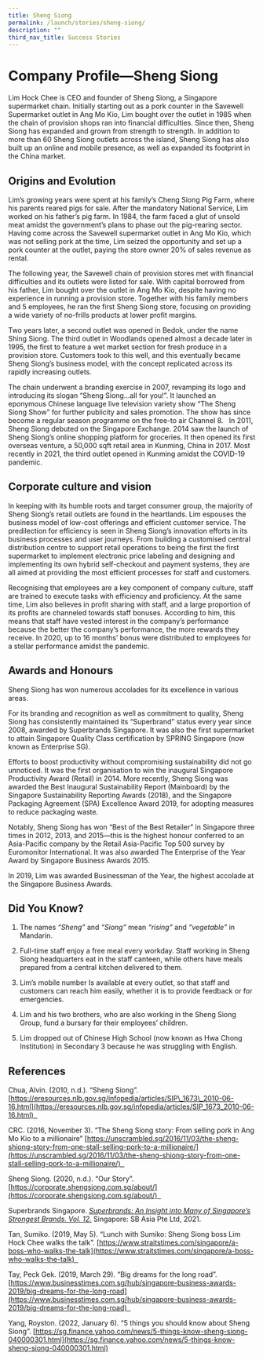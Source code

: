 ```yaml
---
title: Sheng Siong
permalink: /launch/stories/sheng-siong/
description: ""
third_nav_title: Success Stories
---
```

# **Company Profile—Sheng Siong**

Lim Hock Chee is CEO and founder of Sheng Siong, a Singapore supermarket chain. Initially starting out as a pork counter in the Savewell Supermarket outlet in Ang Mo Kio, Lim bought over the outlet in 1985 when the chain of provision shops ran into financial difficulties. Since then, Sheng Siong has expanded and grown from strength to strength. In addition to more than 60 Sheng Siong outlets across the island, Sheng Siong has also built up an online and mobile presence, as well as expanded its footprint in the China market.  

## Origins and Evolution 

Lim’s growing years were spent at his family’s Cheng Siong Pig Farm, where his parents reared pigs for sale. After the mandatory National Service, Lim worked on his father’s pig farm. In 1984, the farm faced a glut of unsold meat amidst the government’s plans to phase out the pig-rearing sector. Having come across the Savewell supermarket outlet in Ang Mo Kio, which was not selling pork at the time, Lim seized the opportunity and set up a pork counter at the outlet, paying the store owner 20% of sales revenue as rental.  

The following year, the Savewell chain of provision stores met with financial difficulties and its outlets were listed for sale. With capital borrowed from his father, Lim bought over the outlet in Ang Mo Kio, despite having no experience in running a provision store. Together with his family members and 5 employees, he ran the first Sheng Siong store, focusing on providing a wide variety of no-frills products at lower profit margins.  

Two years later, a second outlet was opened in Bedok, under the name Shing Siong. The third outlet in Woodlands opened almost a decade later in 1995, the first to feature a wet market section for fresh produce in a provision store. Customers took to this well, and this eventually became Sheng Siong’s business model, with the concept replicated across its rapidly increasing outlets.  

The chain underwent a branding exercise in 2007, revamping its logo and introducing its slogan “Sheng Siong…all for you!”. It launched an eponymous Chinese language live television variety show “The Sheng Siong Show” for further publicity and sales promotion. The show has since become a regular season programme on the free-to air Channel 8.   In 2011, Sheng Siong debuted on the Singapore Exchange. 2014 saw the launch of Sheng Siong’s online shopping platform for groceries. It then opened its first overseas venture, a 50,000 sqft retail area in Kunming, China in 2017. Most recently in 2021, the third outlet opened in Kunming amidst the COVID\-19 pandemic.  

## Corporate culture and vision 

In keeping with its humble roots and target consumer group, the majority of Sheng Siong’s retail outlets are found in the heartlands. Lim espouses the business model of low\-cost offerings and efficient customer service. The predilection for efficiency is seen in Sheng Siong’s innovation efforts in its business processes and user journeys. From building a customised central distribution centre to support retail operations to being the first the first supermarket to implement electronic price labeling and designing and implementing its own hybrid self-checkout and payment systems, they are all aimed at providing the most efficient processes for staff and customers.  

Recognising that employees are a key component of company culture, staff are trained to execute tasks with efficiency and proficiency. At the same time, Lim also believes in profit sharing with staff, and a large proportion of its profits are channeled towards staff bonuses. According to him, this means that staff have vested interest in the company’s performance because the better the company’s performance, the more rewards they receive. In 2020, up to 16 months’ bonus were distributed to employees for a stellar performance amidst the pandemic.  

## Awards and Honours 

Sheng Siong has won numerous accolades for its excellence in various areas. 

For its branding and recognition as well as commitment to quality, Sheng Siong has consistently maintained its “Superbrand” status every year since 2008, awarded by Superbrands Singapore. It was also the first supermarket to attain Singapore Quality Class certification by SPRING Singapore (now known as Enterprise SG).  

Efforts to boost productivity without compromising sustainability did not go unnoticed. It was the first organisation to win the inaugural Singapore Productivity Award (Retail) in 2014. More recently, Sheng Siong was awarded the Best Inaugural Sustainability Report (Mainboard) by the Singapore Sustainability Reporting Awards (2018), and the Singapore Packaging Agreement (SPA) Excellence Award 2019, for adopting measures to reduce packaging waste.  

Notably, Sheng Siong has won “Best of the Best Retailer” in Singapore three times in 2012, 2013, and 2015—this is the highest honour conferred to an Asia\-Pacific company by the Retail Asia-Pacific Top 500 survey by Euromonitor International. It was also awarded The Enterprise of the Year Award by Singapore Business Awards 2015.  

In 2019, Lim was awarded Businessman of the Year, the highest accolade at the Singapore Business Awards.  

## Did You Know?  

1.  The names *“Sheng”* and *“Siong”* mean *“rising”* and *“vegetable”* in Mandarin. 
    
2.  Full-time staff enjoy a free meal every workday. Staff working in Sheng Siong headquarters eat in the staff canteen, while others have meals prepared from a central kitchen delivered to them.  
    
3.  Lim’s mobile number Is available at every outlet, so that staff and customers can reach him easily, whether it is to provide feedback or for emergencies.  
    
4.  Lim and his two brothers, who are also working in the Sheng Siong Group, fund a bursary for their employees’ children.  
    
5.  Lim dropped out of Chinese High School (now known as Hwa Chong Institution) in Secondary 3 because he was struggling with English.  
    

## References 

Chua, Alvin. (2010, n.d.). “Sheng Siong”. [https://eresources.nlb.gov.sg/infopedia/articles/SIP\_1673\_2010-06-16.html](https://eresources.nlb.gov.sg/infopedia/articles/SIP_1673_2010-06-16.html)  

CRC. (2016, November 3). “The Sheng Siong story: From selling pork in Ang Mo Kio to a millionaire” [https://unscrambled.sg/2016/11/03/the-sheng-shiong-story-from-one-stall-selling-pork-to-a-millionaire/](https://unscrambled.sg/2016/11/03/the-sheng-shiong-story-from-one-stall-selling-pork-to-a-millionaire/)  

Sheng Siong. (2020, n.d.). “Our Story”. [https://corporate.shengsiong.com.sg/about/](https://corporate.shengsiong.com.sg/about/)  

Superbrands Singapore. [*Superbrands: An Insight into Many of Singapore’s Strongest Brands. Vol. 12.*](https://library.superbrands.com/online-ebook-html5/Singapore%20Volume%2012/6/index.html) Singapore: SB Asia Pte Ltd, 2021.  

Tan, Sumiko. (2019, May 5). “Lunch with Sumiko: Sheng Siong boss Lim Hock Chee walks the talk”. [https://www.straitstimes.com/singapore/a-boss-who-walks-the-talk](https://www.straitstimes.com/singapore/a-boss-who-walks-the-talk)  

Tay, Peck Gek. (2019, March 29). “Big dreams for the long road”. [https://www.businesstimes.com.sg/hub/singapore-business-awards-2019/big-dreams-for-the-long-road](https://www.businesstimes.com.sg/hub/singapore-business-awards-2019/big-dreams-for-the-long-road)  

Yang, Royston. (2022, January 6). “5 things you should know about Sheng Siong”. [https://sg.finance.yahoo.com/news/5-things-know-sheng-siong-040000301.html](https://sg.finance.yahoo.com/news/5-things-know-sheng-siong-040000301.html)